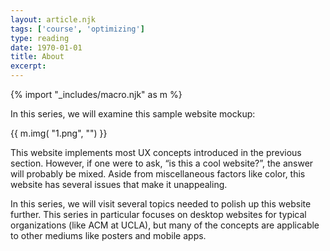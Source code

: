 ```yaml
---
layout: article.njk
tags: ['course', 'optimizing']
type: reading
date: 1970-01-01
title: About
excerpt: 
---
```

{% import "_includes/macro.njk" as m %}

In this series, we will examine this sample website mockup:

{{ m.img( "1.png", "") }}

This website implements most UX concepts introduced in the previous section. However, if one were to ask, “is this a cool website?”, the answer will probably be mixed. Aside from miscellaneous factors like color, this website has several issues that make it unappealing. 

In this series, we will visit several topics needed to polish up this website further. This series in particular focuses on desktop websites for typical organizations (like ACM at UCLA), but many of the concepts are applicable to other mediums like posters and mobile apps.

